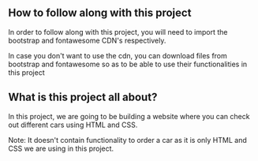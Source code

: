 ## How to follow along with this project

In order to follow along with this project, you will need to import the bootstrap and fontawesome CDN's respectively.

In case you don't want to use the cdn, you can download files from bootstrap and fontawesome so as to be able to use their functionalities in this project

## What is this project all about?

In this project, we are going to be building a website where you can check out different cars using HTML and CSS.

Note: It doesn't contain functionality to order a car as it is only HTML and CSS we are using in this project.
